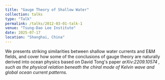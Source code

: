 ```yaml
---
title: "Gauge Theory of Shallow Water"
collection: talks
type: "Talk"
permalink: /talks/2012-03-01-talk-1
venue: "Tsung-Dao Lee Institute"
date: 2025-07-17
location: "Shanghai, China"
---
```


We presents striking similarities between shallow water currents and E&M fields, and cover how some of the conclusions of gauge
theory are naturally derived into ocean physics based on David Tong's paper <i> arXiv:2209.10574 <i>, such as the physical relation beneath the chiral mode of Kelvin wave and global ocean current patterns.
